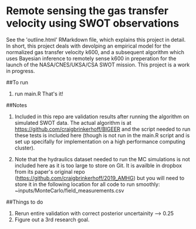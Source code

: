 # Remote sensing the gas transfer velocity using SWOT observations

See the 'outline.html' RMarkdown file, which explains this project in detail. In short, this project deals with devolping an empirical model for the normalized gas transfer velocity k600, and a subsequent algorithm which uses Bayesian inference to remotely sense k600 in preperation for the launch of the NASA/CNES/UKSA/CSA SWOT mission. This project is a work in progress.

##To run
1) run main.R
That's it!


##Notes
1) Included in this repo are validation results after running the algorithm on simulated SWOT data. The actual algorithm is at https://github.com/craigbrinkerhoff/BIGEER and the script needed to run these tests is included here (though is not run in the main.R script and is set up specifally for implementation on a high performance computing cluster).

2) Note that the hydraulics dataset needed to run the MC simulations is not included here as it is too large to store on Git. It is availble in dropbox from its paper's original repo (https://github.com/craigbrinkerhoff/2019_AMHG) but you will need to store it in the following location for all code to run smoothly: ~inputs/MonteCarlo/field_measurements.csv

##Things to do
1) Rerun entire validation with correct posterior uncertainity --> 0.25
2) Figure out a 3rd research goal.
